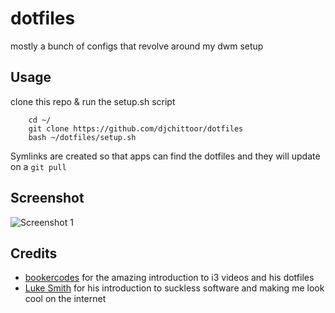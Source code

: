 dotfiles
========

mostly a bunch of configs that revolve around my dwm setup


Usage
-----

clone this repo & run the setup.sh script

```
    cd ~/
    git clone https://github.com/djchittoor/dotfiles
    bash ~/dotfiles/setup.sh 
```

Symlinks are created so that apps can find the dotfiles and they will update on a ``git
pull``

Screenshot
-----------

![Screenshot 1](https://i.imgur.com/SsO72l9.png)

Credits
--------
- [bookercodes](https://github.com/bookercodes) for the amazing introduction to i3 videos and his dotfiles
- [Luke Smith](https://github.com/Lukesmithxyz) for his introduction to suckless software and making me look cool on the internet
